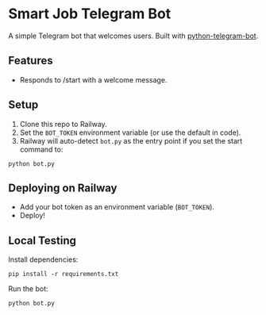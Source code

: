 # Smart Job Telegram Bot

A simple Telegram bot that welcomes users. Built with [python-telegram-bot](https://python-telegram-bot.org/).

## Features
- Responds to /start with a welcome message.

## Setup
1. Clone this repo to Railway.
2. Set the `BOT_TOKEN` environment variable (or use the default in code).
3. Railway will auto-detect `bot.py` as the entry point if you set the start command to:

```
python bot.py
```

## Deploying on Railway
- Add your bot token as an environment variable (`BOT_TOKEN`).
- Deploy!

## Local Testing
Install dependencies:
```
pip install -r requirements.txt
```
Run the bot:
```
python bot.py
```
